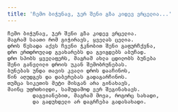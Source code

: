 ```yaml
---
title: 'ჩემო ბიჭუნავ, ჯერ შენი გზა კიდევ ვრცელია...'
---
```


    ჩემო ბიჭუნავ, ჯერ შენი გზა კიდევ ვრცელია.
    მაგრამ საათი რომ გიჭირავს, ყველას ცელია.
    დროს წესადა აქვს ჩვენი ჭკნობით შენი გაფურჩქვნა,
    დრო ერთდროულად გვახარებს და გვიგდებს აბუჩად.
    დრო სპობს ყველაფერს, მაგრამ ახლა ცდილობს ბუნება
    შენი განვლილი დროის უკან შემობრუნებას.
    ბუნებას უნდა თავის კვალი დროს დააჩინოს,
    წინ აღუდგეს და დაბერებას გადაგარჩინოს.
    თუმცა სიკეთის მეტი მისგან არა გინახავს,
    მაინც უფრთხილდი, სამუდამოდ ვერ შეგინახავს.
            დაგვიანებით, მაგრამ მოვა, როგორც სახადი,
            და გადუხდელი არ დაგრჩება გადასახადი.
